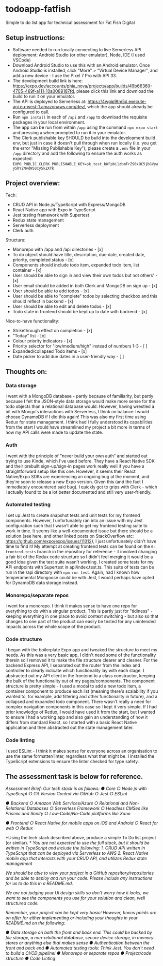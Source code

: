# todoapp-fatfish
Simple to do list app for technical assessment for Fat Fish Digital

## Setup instructions:
- Software needed to run locally connecting to live Serverless API deployment: Android Studio (or other emulator), Node, IDE (I used VSCode)
- Download Android Studio to use this with an Android emulator. Once Android Studio is installed, click "More" > "Virtual Device Manager", and add a new device - I use the Pixel 7 Pro with API 33.
- The development build link is here: https://expo.dev/accounts/phia_nova/projects/app/builds/49b66360-4705-489f-a111-10a0089187fd, please click this link and download the build to run it on your emulator.
- The API is deployed to Serverless at: https://4wgjp9tm5d.execute-api.eu-west-1.amazonaws.com/dev/, which the app should already be configured to call.
- Run `npm install` in each of `/api` and `/app` to download the requisite packages in your local environment.
- The app can be run from within `/app` using the command `npx expo start` and pressing `a` when prompted to run it in your emulator.
- The Clerk publishable key SHOULD be build into the development build env, but just in case it doesn't pull through when run locally (i.e. you get the error "Missing Publishable Key"), please create a `.env` file in your `/app` directory and add the following to ensure the auth works as expected:
`EXPO_PUBLIC_CLERK_PUBLISHABLE_KEY=pk_test_bWFpbi1zbmFrZS0xOC5jbGVyay5hY2NvdW50cy5kZXYk`

## Project overview:
Tech:
- CRUD API in Node.js/TypeScript with Express/MongoDB
- React Native app with Expo in TypeScript
- Jest testing framework with Supertest
- Redux state management
- Serverless deployment
- Clerk auth

Structure:
- Monorepo with /app and /api directories - [x]
- To do object should have title, description, due date, created date, priority, completed status - [x]
- Components should include todo item, expanded todo item, list container - [x]
- User should be able to sign in and view their own todos but not others' - [x]
- User email should be added in both Clerk and MongoDB on sign up - [x]
- User should be able to add todos - [x]
- User should be able to "complete" todos by selecting checkbox and this should reflect in backend - [x]
- User should be able to edit and delete todos - [x]
- Todo state in frontend should be kept up to date with backend - [x]

Nice-to-have functionality:
- Strikethrough effect on completion - [x]
- "Today" list - [x]
- Colour priority indicators - [x]
- Priority selector for "low/medium/high" instead of numbers 1-3 - [ ]
- Expanded/collapsed Todo items - [x]
- Date picker to add due dates in a user-friendly way - [ ]

## Thoughts on:

### Data storage
I went with a MongoDB database - partly because of familiarity, but partly because I felt the JSON-style data storage would make more sense for the todo objects than a relational database would. 
However, having wrestled a bit with Mongo's interactions with Serverless, I think on balance I would choose DynamoDB if I did this again!
This was also my first time using Redux for state management. I think had I fully understood its capabilities from the start I would have streamlined my project a bit more in terms of how my API calls were made to update the state.

### Auth
I went with the principle of "never build your own auth" and started out trying to use Kinde, which I've used before. They have a React Native SDK and their prebuilt sign-up/sign-in pages work really well if you have a straightforward setup like this one. However, it seems their React Native/Expo SDKs are experiencing an ongoing bug at the moment, and they're soon to release a new Expo version. Given this (and the fact I immediately encountered said bug), I quickly got to grips with Clerk - which I actually found to be a lot better documented and still very user-friendly.

### Automated testing
I set up Jest to create snapshot tests and unit tests for my frontend components. However, I unfortunately ran into an issue with my Jest configuration such that I wasn't able to get my frontend testing suite to work in time. It seems like a well-documented issue but there should be a solution (see here, and other linked posts on StackOverflow etc: https://github.com/expo/expo/issues/11012), I just unfortunately didn't have time to find it!
My attempt at creating frontend tests can be found on the `6-frontend-tests` branch in the repository for reference - it involved changing a fair bit of the Redux code structure so I didn't feel merging it would be a good idea given the test suite wasn't working.
I created some tests for my API endpoints with Supertest in api/index.test.ts. This suite of tests can be run in the /api directory with `npm run test`. Again, had I known how temperamental Mongoose could be with Jest, I would perhaps have opted for DynamoDB data storage instead.

### Monorepo/separate repos
I went for a monorepo. I think it makes sense to have one repo for everything to do with a singular product. This is partly just for "tidiness" - keeping everything in one place to avoid context switching - but also so that changes to one part of the product can easily be tested for any unintended impacts across the whole scope of the product.

### Code structure
I began with the boilerplate Expo app and tweaked the structure to meet my needs. As this was a very basic app, I didn't need some of the functionality therein so I removed it to make the file structure clearer and cleaner. For the backend Express API, I separated out the router from the index and controller to clearly indicate which functionality lay with each stage.
I abstracted out my API client in the frontend to a class constructor, keeping the bulk of the functionality out of my pages/components. 
The component structure is pretty simple - I used a modal to add a new todo item, a container component to produce each list (meaning there's scalability if you wanted to, for example, add filtering and other functionality in future), and a collapsed and expanded todo component. There wasn't really a need for complex navigation components in this case so I kept it very simple. 
If I had prior knowledge of Redux, I would have used it from the start, but I wanted to ensure I had a working app and also gain an understanding of how it differs from standard React, so I started with a basic React Native application and then abstracted out the state management later.

### Code linting
I used ESLint - I think it makes sense for everyone across an organisation to use the same formatter/linter, regardless what that might be. I installed the TypeScript extensions to ensure the linter checked for type safety.


## The assessment task is below for reference.
*Assessment Brief:*
*Our tech stack is as follows:*
*● Core*
*○ Node.js with TypeScript*
*○ Git Version Control via GitHub*
*○ Jest*
*○ ESLint*

*● Backend*
*○ Amazon Web Services/Azure*
*○ Relational and Non-Relational Databases*
*○ Serverless Framework*
*○ Headless CMSes like Prismic and Sanity*
*○ Low-Code/No-Code platforms like Xano*

*● Frontend*
*○ React Native for mobile apps on iOS and Android*
*○ React for web*
*○ Redux*

*Using the tech stack described above, produce a simple To Do list project (or similar). *
*You are not expected to use the full stack, but it should be written in TypeScript and include the following:*
*1. CRUD API written in TypeScript that can be deployed via Serverless to AWS*
*2. React Native mobile app that interacts with your CRUD API, and utilizes Redux state management*

*We should be able to view your project in a GitHub repository/repositories and be able to deploy and run your code.* *Please include any instructions for us to do this in a README.md.*

*We are not judging your UI design skills so don’t worry how it looks, we want to see the components you use for your solution and clean, well structured code.*

*Remember, your project can be kept very basic! However, bonus points are on offer for either implementing or including your thoughts in your README.md on the following:*

*● Data storage on both the front and back end. This could be backed by file storage, a non-relational database, secure device storage, in memory stores or anything else that makes sense*
*● Authentication between the front and back end*
*● Automated testing tools: Think Jest. You don't need to build a CI/CD pipeline!*
*● Monorepo or separate repos*
*● Project/code structure*
*● Code Linting*